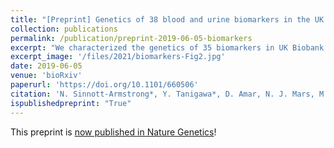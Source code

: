 ```yaml
---
title: "[Preprint] Genetics of 38 blood and urine biomarkers in the UK Biobank"
collection: publications
permalink: /publication/preprint-2019-06-05-biomarkers
excerpt: "We characterized the genetics of 35 biomarkers in UK Biobank. We performed the association and fine-mapping analysis to prioritize the causal variants, constructed the polygenic risk score (PRS) models, and evaluated their medical relevance with causal inference and PRS-PheWAS. We demonstrate a new approach, called multi-PRS, to improve PRS by combining PRSs across traits."
excerpt_image: '/files/2021/biomarkers-Fig2.jpg'
date: 2019-06-05
venue: 'bioRxiv'
paperurl: 'https://doi.org/10.1101/660506'
citation: 'N. Sinnott-Armstrong*, Y. Tanigawa*, D. Amar, N. J. Mars, M. Aguirre, G. R. Venkataraman, M. Wainberg, H. M. Ollila, J. P. Pirruccello, J. Qian, A. Shcherbina, FinnGen, F. Rodriguez, T. L. Assimes, V. Agarwala, R. Tibshirani, T. Hastie, S. Ripatti, J. K. Pritchard, M. J. Daly, M. A. Rivas, Genetics of 38 blood and urine biomarkers in the UK Biobank. bioRxiv, 660506 (2019).'
ispublishedpreprint: "True"
---
```


This preprint is [now published in Nature Genetics](/publication/2021-01-18-biomarkers)!
